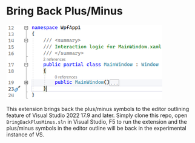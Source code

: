 # Bring Back Plus/Minus

![Plus/Minus outlining symbols back in the editor](BringBackPlusMinus/Docs/BringBackPlusMinus-1.1.png)

This extension brings back the plus/minus symbols to the editor outlining feature of Visual Studio 2022 17.9 and later. Simply clone this repo, open `BringBackPlusMinus.sln` in Visual Studio, F5 to run the extension and the plus/minus symbols in the editor outline will be back in the experimental instance of VS.
